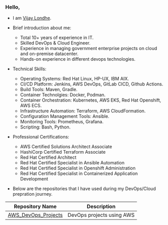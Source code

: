 ### Hello,

- I am [Vijay Londhe](https://www.linkedin.com/in/vijay-londhe-80411945). 

- Brief introduction about me:
    * Total 10+ years of experience in IT.
    * Skilled DevOps & Cloud Engineer.
    * Experience in managing government enterprise projects on cloud and on-premise datacenter.
    * Hands-on experience in different devops technologies. 

- Technical Skills:
    * Operating Systems: Red Hat Linux, HP-UX, IBM AIX.
    * CI/CD Platform: Jenkins, AWS DevOps, GitLab CICD, Github Actions.
    * Build Tools: Maven, Gradle.
    * Container Technolgies: Docker, Podman.
    * Container Orchestration: Kubernetes, AWS EKS, Red Hat Openshift, AWS ECS.
    * Infrastructure Automation: Terraform, AWS CloudFormation.
    * Configuration Management Tools: Ansible.
    * Monitoring Tools: Prometheus, Grafana.
    * Scripting: Bash, Python.

- Professional Certifications:
    * AWS Certified Solutions Architect Associate
    * HashiCorp Certified Terraform Associate
    * Red Hat Certified Architect
    * Red Hat Certified Specialist in Ansible Automation
    * Red Hat Certified Specialist in Openshift Administration
    * Red Hat Certified Specialist in Containerized Application Development

- Below are the repositories that I have used during my DevOps/Cloud prepration journey.

| Repository Name | Description  |
  | ------ | ------ |
  | [AWS_DevOps_Projects](https://github.com/rumeysakdogan/AWS_DevOps_Projects) | DevOps projects using AWS |
